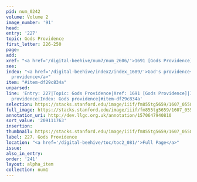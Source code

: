 ```yaml
---
pid: num_0242
volume: Volume 2
image_number: '91'
head:
entry: '227'
topic: Gods Providence
first_letter: 226-250
page:
add:
xref: "<a href='/digital-beehive/num7/num_2606/'>1691 [Gods Providence]</a>"
see:
index: "<a href='/digital-beehive/index2/index_1689/'>God's providence</a>|<a href='/digital-beehive/index4/index_3212/'>Gods
  providence</a>"
item: "#item-df29c834a"
unparsed:
line: 'Entry: 227|Topic: Gods Providence|Xref: 1691 [Gods Providence]|Index: God''s
  providence|Index: Gods providence|#item-df29c834a'
selection: https://stacks.stanford.edu/image/iiif/fm855tg5659/1607_0558/275,1763,3074,749/full/0/default.jpg
full_image: https://stacks.stanford.edu/image/iiif/fm855tg5659/1607_0558/full/full/0/default.jpg
annotation_uri: http://dev.llgc.org.uk/annotation/1570647940810
sort_value: '209111763'
insertion:
thumbnail: https://stacks.stanford.edu/image/iiif/fm855tg5659/1607_0558/275,1763,600,180/250,/0/default.jpg
label: 227. Gods Providence
location: "<a href='/digital-beehive/toc/toc2_081/'>Full Page</a>"
issue:
also_in_entry:
order: '241'
layout: alpha_item
collection: num1
---
```


